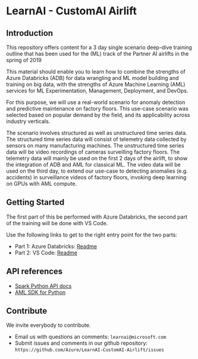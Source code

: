 # LearnAI - CustomAI Airlift

## Introduction

This repository offers content for a 3 day single scenario deep-dive training outline that has been used for the (ML) track of the Partner AI airlifts in the spring of 2019

This material should enable you to learn how to combine the strengths of Azure Databricks (ADB) for data wrangling and ML model building and training on big data, with the strengths of Azure Machine Learning (AML) services for ML Experimentation, Management, Deployment, and DevOps.

For this purpose, we will use a real-world scenario for anomaly detection and predictive maintenance on factory floors. This use-case scenario was selected based on popular demand by the field, and its applicability across industry verticals.  

The scenario involves structured as well as unstructured time series data.  The structured time series data will consist of telemetry data collected by sensors on many manufacturing machines. The unstructured time series data will be video recordings of cameras surveilling factory floors. The telemetry data will mainly be used on the first 2 days of the airlift, to show the integration of ADB and AML for classical ML. The video data will be used on the third day, to extend our use-case to detecting anomalies (e.g. accidents) in surveillance videos of factory floors, invoking deep learning on GPUs with AML compute.

## Getting Started

The first part of this be performed with Azure Databricks, the second part of the training will be done with VS Code.

Use the following links to get to the right entry point for the two parts:

- Part 1: Azure Databricks: [Readme](./ADB/Readme.md)
- Part 2: VS Code: [Readme](./VS_code/Readme.md)

## API references

- [Spark Python API docs](http://spark.apache.org/docs/latest/api/python/)
- [AML SDK for Python](https://docs.microsoft.com/en-us/python/api/overview/azure/ml/?view=azure-ml-py)

## Contribute

We invite everybody to contribute.

- Email us with questions an comments: ```learnai@microsoft.com```
- Submit issues and comments in our github repository: ```https://github.com/Azure/LearnAI-CustomAI-Airlift/issues```
